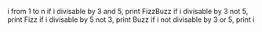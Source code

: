 i from 1 to n
if i divisable by 3 and 5, print FizzBuzz
if i divisable by 3 not 5, print Fizz
if i divisable by 5 not 3, print Buzz
if i not divisable by 3 or 5, print i

